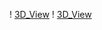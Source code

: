 ! [3D_View](https://github.com/Minarinski/PCB_Board/blob/main/3D_View.png)
! [3D_View](https://github.com/Minarinski/PCB_Board/blob/main/Schematic.png)
